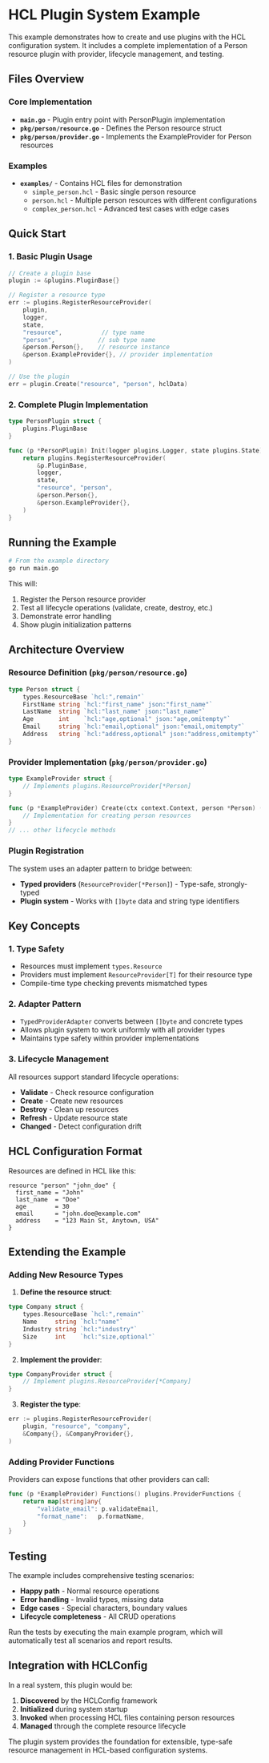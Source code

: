 # HCL Plugin System Example

This example demonstrates how to create and use plugins with the HCL configuration system. It includes a complete implementation of a Person resource plugin with provider, lifecycle management, and testing.

## Files Overview

### Core Implementation
- **`main.go`** - Plugin entry point with PersonPlugin implementation
- **`pkg/person/resource.go`** - Defines the Person resource struct
- **`pkg/person/provider.go`** - Implements the ExampleProvider for Person resources

### Examples
- **`examples/`** - Contains HCL files for demonstration
  - `simple_person.hcl` - Basic single person resource
  - `person.hcl` - Multiple person resources with different configurations
  - `complex_person.hcl` - Advanced test cases with edge cases

## Quick Start

### 1. Basic Plugin Usage

```go
// Create a plugin base
plugin := &plugins.PluginBase{}

// Register a resource type
err := plugins.RegisterResourceProvider(
    plugin,
    logger,
    state,
    "resource",           // type name
    "person",            // sub type name
    &person.Person{},    // resource instance
    &person.ExampleProvider{}, // provider implementation
)

// Use the plugin
err = plugin.Create("resource", "person", hclData)
```

### 2. Complete Plugin Implementation

```go
type PersonPlugin struct {
    plugins.PluginBase
}

func (p *PersonPlugin) Init(logger plugins.Logger, state plugins.State) error {
    return plugins.RegisterResourceProvider(
        &p.PluginBase,
        logger,
        state,
        "resource", "person",
        &person.Person{},
        &person.ExampleProvider{},
    )
}
```

## Running the Example

```bash
# From the example directory
go run main.go
```

This will:
1. Register the Person resource provider
2. Test all lifecycle operations (validate, create, destroy, etc.)
3. Demonstrate error handling
4. Show plugin initialization patterns

## Architecture Overview

### Resource Definition (`pkg/person/resource.go`)
```go
type Person struct {
    types.ResourceBase `hcl:",remain"`
    FirstName string `hcl:"first_name" json:"first_name"`
    LastName  string `hcl:"last_name" json:"last_name"`
    Age       int    `hcl:"age,optional" json:"age,omitempty"`
    Email     string `hcl:"email,optional" json:"email,omitempty"`
    Address   string `hcl:"address,optional" json:"address,omitempty"`
}
```

### Provider Implementation (`pkg/person/provider.go`)
```go
type ExampleProvider struct {
    // Implements plugins.ResourceProvider[*Person]
}

func (p *ExampleProvider) Create(ctx context.Context, person *Person) (*Person, error) {
    // Implementation for creating person resources
}
// ... other lifecycle methods
```

### Plugin Registration
The system uses an adapter pattern to bridge between:
- **Typed providers** (`ResourceProvider[*Person]`) - Type-safe, strongly-typed
- **Plugin system** - Works with `[]byte` data and string type identifiers

## Key Concepts

### 1. Type Safety
- Resources must implement `types.Resource`
- Providers must implement `ResourceProvider[T]` for their resource type
- Compile-time type checking prevents mismatched types

### 2. Adapter Pattern
- `TypedProviderAdapter` converts between `[]byte` and concrete types
- Allows plugin system to work uniformly with all provider types
- Maintains type safety within provider implementations

### 3. Lifecycle Management
All resources support standard lifecycle operations:
- **Validate** - Check resource configuration
- **Create** - Create new resources
- **Destroy** - Clean up resources
- **Refresh** - Update resource state
- **Changed** - Detect configuration drift

## HCL Configuration Format

Resources are defined in HCL like this:

```hcl
resource "person" "john_doe" {
  first_name = "John"
  last_name  = "Doe"
  age        = 30
  email      = "john.doe@example.com"
  address    = "123 Main St, Anytown, USA"
}
```

## Extending the Example

### Adding New Resource Types

1. **Define the resource struct**:
```go
type Company struct {
    types.ResourceBase `hcl:",remain"`
    Name     string `hcl:"name"`
    Industry string `hcl:"industry"`
    Size     int    `hcl:"size,optional"`
}
```

2. **Implement the provider**:
```go
type CompanyProvider struct {
    // Implement plugins.ResourceProvider[*Company]
}
```

3. **Register the type**:
```go
err := plugins.RegisterResourceProvider(
    plugin, "resource", "company",
    &Company{}, &CompanyProvider{},
)
```

### Adding Provider Functions

Providers can expose functions that other providers can call:

```go
func (p *ExampleProvider) Functions() plugins.ProviderFunctions {
    return map[string]any{
        "validate_email": p.validateEmail,
        "format_name":   p.formatName,
    }
}
```

## Testing

The example includes comprehensive testing scenarios:

- **Happy path** - Normal resource operations
- **Error handling** - Invalid types, missing data
- **Edge cases** - Special characters, boundary values
- **Lifecycle completeness** - All CRUD operations

Run the tests by executing the main example program, which will automatically test all scenarios and report results.

## Integration with HCLConfig

In a real system, this plugin would be:
1. **Discovered** by the HCLConfig framework
2. **Initialized** during system startup
3. **Invoked** when processing HCL files containing person resources
4. **Managed** through the complete resource lifecycle

The plugin system provides the foundation for extensible, type-safe resource management in HCL-based configuration systems.